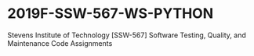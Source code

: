 # 2019F-SSW-567-WS-PYTHON
Stevens Institute of Technology [SSW-567] Software Testing, Quality, and Maintenance Code Assignments
